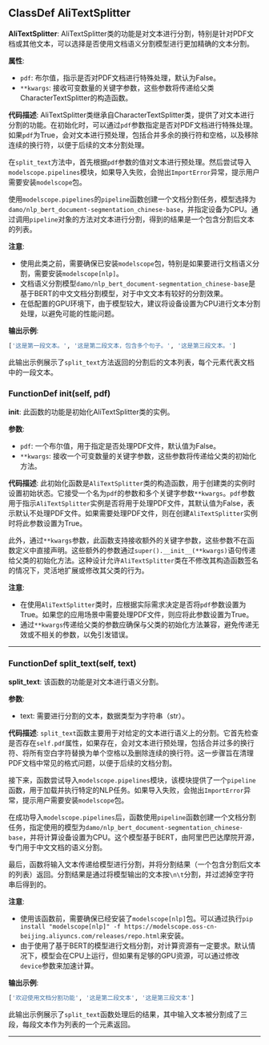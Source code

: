 ## ClassDef AliTextSplitter
**AliTextSplitter**: AliTextSplitter类的功能是对文本进行分割，特别是针对PDF文档或其他文本，可以选择是否使用文档语义分割模型进行更加精确的文本分割。

**属性**:
- `pdf`: 布尔值，指示是否对PDF文档进行特殊处理，默认为False。
- `**kwargs`: 接收可变数量的关键字参数，这些参数将传递给父类CharacterTextSplitter的构造函数。

**代码描述**:
AliTextSplitter类继承自CharacterTextSplitter类，提供了对文本进行分割的功能。在初始化时，可以通过`pdf`参数指定是否对PDF文档进行特殊处理。如果`pdf`为True，会对文本进行预处理，包括合并多余的换行符和空格，以及移除连续的换行符，以便于后续的文本分割处理。

在`split_text`方法中，首先根据`pdf`参数的值对文本进行预处理。然后尝试导入`modelscope.pipelines`模块，如果导入失败，会抛出`ImportError`异常，提示用户需要安装`modelscope`包。

使用`modelscope.pipelines`的`pipeline`函数创建一个文档分割任务，模型选择为`damo/nlp_bert_document-segmentation_chinese-base`，并指定设备为CPU。通过调用`pipeline`对象的方法对文本进行分割，得到的结果是一个包含分割后文本的列表。

**注意**:
- 使用此类之前，需要确保已安装`modelscope`包，特别是如果要进行文档语义分割，需要安装`modelscope[nlp]`。
- 文档语义分割模型`damo/nlp_bert_document-segmentation_chinese-base`是基于BERT的中文文档分割模型，对于中文文本有较好的分割效果。
- 在低配置的GPU环境下，由于模型较大，建议将设备设置为CPU进行文本分割处理，以避免可能的性能问题。

**输出示例**:
```python
['这是第一段文本。', '这是第二段文本，包含多个句子。', '这是第三段文本。']
```
此输出示例展示了`split_text`方法返回的分割后的文本列表，每个元素代表文档中的一段文本。
### FunctionDef __init__(self, pdf)
**__init__**: 此函数的功能是初始化AliTextSplitter类的实例。

**参数**:
- `pdf`: 一个布尔值，用于指定是否处理PDF文件，默认值为False。
- `**kwargs`: 接收一个可变数量的关键字参数，这些参数将传递给父类的初始化方法。

**代码描述**:
此初始化函数是`AliTextSplitter`类的构造函数，用于创建类的实例时设置初始状态。它接受一个名为`pdf`的参数和多个关键字参数`**kwargs`。`pdf`参数用于指示`AliTextSplitter`实例是否将用于处理PDF文件，其默认值为False，表示默认不处理PDF文件。如果需要处理PDF文件，则在创建`AliTextSplitter`实例时将此参数设置为True。

此外，通过`**kwargs`参数，此函数支持接收额外的关键字参数，这些参数不在函数定义中直接声明。这些额外的参数通过`super().__init__(**kwargs)`语句传递给父类的初始化方法。这种设计允许`AliTextSplitter`类在不修改其构造函数签名的情况下，灵活地扩展或修改其父类的行为。

**注意**:
- 在使用`AliTextSplitter`类时，应根据实际需求决定是否将`pdf`参数设置为True。如果您的应用场景中需要处理PDF文件，则应将此参数设置为True。
- 通过`**kwargs`传递给父类的参数应确保与父类的初始化方法兼容，避免传递无效或不相关的参数，以免引发错误。
***
### FunctionDef split_text(self, text)
**split_text**: 该函数的功能是对文本进行语义分割。

**参数**:
- text: 需要进行分割的文本，数据类型为字符串（str）。

**代码描述**:
`split_text`函数主要用于对给定的文本进行语义上的分割。它首先检查是否存在`self.pdf`属性，如果存在，会对文本进行预处理，包括合并过多的换行符、将所有空白字符替换为单个空格以及删除连续的换行符。这一步骤旨在清理PDF文档中常见的格式问题，以便于后续的文档分割。

接下来，函数尝试导入`modelscope.pipelines`模块，该模块提供了一个`pipeline`函数，用于加载并执行特定的NLP任务。如果导入失败，会抛出`ImportError`异常，提示用户需要安装`modelscope`包。

在成功导入`modelscope.pipelines`后，函数使用`pipeline`函数创建一个文档分割任务，指定使用的模型为`damo/nlp_bert_document-segmentation_chinese-base`，并将计算设备设置为CPU。这个模型基于BERT，由阿里巴巴达摩院开源，专门用于中文文档的语义分割。

最后，函数将输入文本传递给模型进行分割，并将分割结果（一个包含分割后文本的列表）返回。分割结果是通过将模型输出的文本按`\n\t`分割，并过滤掉空字符串后得到的。

**注意**:
- 使用该函数前，需要确保已经安装了`modelscope[nlp]`包。可以通过执行`pip install "modelscope[nlp]" -f https://modelscope.oss-cn-beijing.aliyuncs.com/releases/repo.html`来安装。
- 由于使用了基于BERT的模型进行文档分割，对计算资源有一定要求。默认情况下，模型会在CPU上运行，但如果有足够的GPU资源，可以通过修改`device`参数来加速计算。

**输出示例**:
```python
['欢迎使用文档分割功能', '这是第二段文本', '这是第三段文本']
```
此输出示例展示了`split_text`函数处理后的结果，其中输入文本被分割成了三段，每段文本作为列表的一个元素返回。
***

